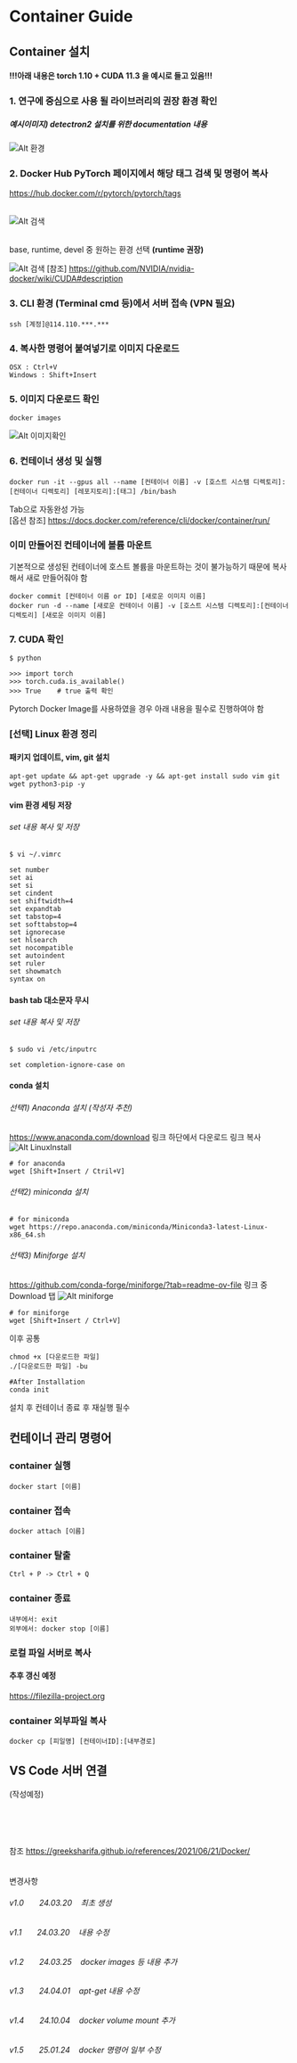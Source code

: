 Container Guide
=========

Container 설치
---------

#### !!!아래 내용은 torch 1.10 + CUDA 11.3 을 예시로 들고 있음!!!

### 1. 연구에 중심으로 사용 될 라이브러리의 권장 환경 확인

##### 예시이미지\) detectron2 설치를 위한 documentation 내용
![Alt 환경](./img/1.png)


### 2. Docker Hub PyTorch 페이지에서 해당 태그 검색 및 명령어 복사

https://hub.docker.com/r/pytorch/pytorch/tags 

\
![Alt 검색](./img/2.png)

\
base, runtime, devel 중 원하는 환경 선택 **(runtime 권장)**

![Alt 검색](./img/3.png)
[참조] https://github.com/NVIDIA/nvidia-docker/wiki/CUDA#description

### 3. CLI 환경 (Terminal cmd 등)에서 서버 접속 (VPN 필요)
    ssh [계정]@114.110.***.***

### 4. 복사한 명령어 붙여넣기로 이미지 다운로드

    OSX : Ctrl+V
    Windows : Shift+Insert

### 5. 이미지 다운로드 확인

    docker images

![Alt 이미지확인](./img/4.png)

### 6. 컨테이너 생성 및 실행
    docker run -it --gpus all --name [컨테이너 이름] -v [호스트 시스템 디렉토리]:[컨테이너 디렉토리] [레포지토리]:[태그] /bin/bash
Tab으로 자동완성 가능 \
[옵션 참조] https://docs.docker.com/reference/cli/docker/container/run/

### 이미 만들어진 컨테이너에 볼륨 마운트

기본적으로 생성된 컨테이너에 호스트 볼륨을 마운트하는 것이 불가능하기 때문에 복사해서 새로 만들어줘야 함
    
    docker commit [컨테이너 이름 or ID] [새로운 이미지 이름]
    docker run -d --name [새로운 컨테이너 이름] -v [호스트 시스템 디렉토리]:[컨테이너 디렉토리] [새로운 이미지 이름]





### 7. CUDA 확인
    $ python

    >>> import torch
    >>> torch.cuda.is_available()
    >>> True    # true 출력 확인
 

Pytorch Docker Image를 사용하였을 경우 아래 내용을 필수로 진행하여야 함


### [선택] Linux 환경 정리

#### 패키지 업데이트, vim, git 설치 

    apt-get update && apt-get upgrade -y && apt-get install sudo vim git wget python3-pip -y
    

#### vim 환경 세팅 저장
###### set 내용 복사 및 저장

    $ vi ~/.vimrc

    set number
    set ai
    set si
    set cindent
    set shiftwidth=4
    set expandtab
    set tabstop=4
    set softtabstop=4
    set ignorecase
    set hlsearch
    set nocompatible
    set autoindent
    set ruler
    set showmatch
    syntax on


#### bash tab 대소문자 무시
###### set 내용 복사 및 저장

    $ sudo vi /etc/inputrc

    set completion-ignore-case on

#### conda 설치

###### 선택1) Anaconda 설치 (작성자 추천)
https://www.anaconda.com/download 링크 하단에서 다운로드 링크 복사
![Alt LinuxInstall](./img/5.png)

    # for anaconda
    wget [Shift+Insert / Ctril+V]

###### 선택2) miniconda 설치
    # for miniconda
    wget https://repo.anaconda.com/miniconda/Miniconda3-latest-Linux-x86_64.sh

###### 선택3) Miniforge 설치
https://github.com/conda-forge/miniforge/?tab=readme-ov-file 링크 중 Download 탭
![Alt miniforge](./img/6.png)

    # for miniforge
    wget [Shift+Insert / Ctrl+V]

이후 공통

    chmod +x [다운로드한 파일]
    ./[다운로드한 파일] -bu

    #After Installation
    conda init

설치 후 컨테이너 종료 후 재실행 필수



## 컨테이너 관리 명령어

### container 실행

    docker start [이름]

### container 접속

    docker attach [이름]

### container 탈출

    Ctrl + P -> Ctrl + Q

### container 종료

    내부에서: exit
    외부에서: docker stop [이름]

### 로컬 파일 서버로 복사

#### 추후 갱신 예정
https://filezilla-project.org

### container 외부파일 복사

    docker cp [피일명] [컨테이너ID]:[내부경로]

VS Code 서버 연결
---------
(작성예정)

\
\
\
\
참조
https://greeksharifa.github.io/references/2021/06/21/Docker/
\
\
\
변경사항

######    v1.0 &nbsp; &nbsp; &nbsp; 24.03.20 &nbsp;&nbsp; 최초 생성
######    v1.1 &nbsp; &nbsp; &nbsp; 24.03.20 &nbsp;&nbsp; 내용 수정
######    v1.2 &nbsp; &nbsp; &nbsp; 24.03.25 &nbsp;&nbsp; docker images 등 내용 추가
######    v1.3 &nbsp; &nbsp; &nbsp; 24.04.01 &nbsp;&nbsp; apt-get 내용 수정
######    v1.4 &nbsp; &nbsp; &nbsp; 24.10.04 &nbsp;&nbsp; docker volume mount 추가
######    v1.5 &nbsp; &nbsp; &nbsp; 25.01.24 &nbsp;&nbsp; docker 명령어 일부 수정
